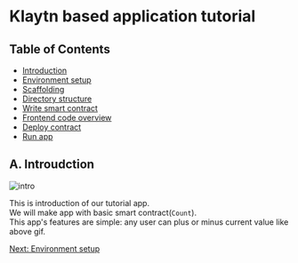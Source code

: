 # Klaytn based application tutorial

## Table of Contents
* [Introduction](1-introduction.md)
* [Environment setup](2-environment-setup.md)
* [Scaffolding](3-scaffolding.md)
* [Directory structure](4-directory-structure.md)
* [Write smart contract](5-write-smart-contract.md)
* [Frontend code overview](6-frontend-code.md)
* [Deploy contract](7-deploy-contract.md)
* [Run app](8-run-app.md)

## A. Introudction

![intro](https://github.com/nujabes403/generator-klay-dapp/blob/master/1intro.gif?raw=true)

This is introduction of our tutorial app.  
We will make app with basic smart contract(`Count`).  
This app's features are simple: any user can plus or minus current value like above gif.  

[Next: Environment setup](2-environment-setup.md)
